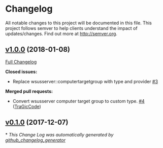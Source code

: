 # Changelog

All notable changes to this project will be documented in this file.
This project follows semver to help clients understand the impact of updates/changes.  Find out more at http://semver.org.

## [v1.0.0](https://github.com/TraGicCode/tragiccode-wsusserver/tree/v1.0.0) (2018-01-08)
[Full Changelog](https://github.com/TraGicCode/tragiccode-wsusserver/compare/v0.1.0...v1.0.0)

**Closed issues:**

- Replace wsusserver::computertargetgroup with type and provider [\#3](https://github.com/TraGicCode/tragiccode-wsusserver/issues/3)

**Merged pull requests:**

- Convert wsusserver computer target group to custom type. [\#4](https://github.com/TraGicCode/tragiccode-wsusserver/pull/4) ([TraGicCode](https://github.com/TraGicCode))

## [v0.1.0](https://github.com/TraGicCode/tragiccode-wsusserver/tree/v0.1.0) (2017-12-07)


\* *This Change Log was automatically generated by [github_changelog_generator](https://github.com/skywinder/Github-Changelog-Generator)*